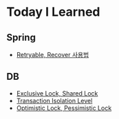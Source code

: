 # Today I Learned

## Spring

- [Retryable, Recover 사용법][retryable-recover-basic]

## DB

- [Exclusive Lock, Shared Lock][exclusive-shared-lock]
- [Transaction Isolation Level][transaction-isolation-level]
- [Optimistic Lock, Pessimistic Lock][optimistic-pessimistic-lock]

[spring]: ./spring
[retryable-recover-basic]: ./spring/retryable-recover-basic.md

[db]: ./database
[exclusive-shared-lock]: ./database/exclusive-shared-lock.md
[transaction-isolation-level]: ./database/transaction-isolation-level.md
[optimistic-pessimistic-lock]: ./database/optimistic-pessimistic-lock.md